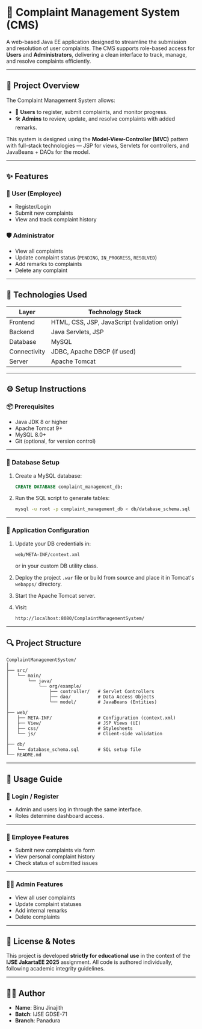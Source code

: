 # 🚀 Complaint Management System (CMS)

A web-based Java EE application designed to streamline the submission and resolution of user complaints. The CMS supports role-based access for **Users** and **Administrators**, delivering a clean interface to track, manage, and resolve complaints efficiently.

---

## 📌 Project Overview

The Complaint Management System allows:
- 👥 **Users** to register, submit complaints, and monitor progress.
- 🛠️ **Admins** to review, update, and resolve complaints with added remarks.

This system is designed using the **Model-View-Controller (MVC)** pattern with full-stack technologies — JSP for views, Servlets for controllers, and JavaBeans + DAOs for the model.

---

## ✨ Features

### 👤 User (Employee)
- Register/Login
- Submit new complaints
- View and track complaint history

### 🛡️ Administrator
- View all complaints
- Update complaint status (`PENDING`, `IN_PROGRESS`, `RESOLVED`)
- Add remarks to complaints
- Delete any complaint

---

## 🧰 Technologies Used

| Layer        | Technology Stack                             |
|--------------|----------------------------------------------|
| Frontend     | HTML, CSS, JSP, JavaScript (validation only) |
| Backend      | Java Servlets, JSP                           |
| Database     | MySQL                                        |
| Connectivity | JDBC, Apache DBCP (if used)                  |
| Server       | Apache Tomcat                                |

---

## ⚙️ Setup Instructions

### 📦 Prerequisites
- Java JDK 8 or higher
- Apache Tomcat 9+
- MySQL 8.0+
- Git (optional, for version control)

---

### 🔧 Database Setup

1. Create a MySQL database:
   ```sql
   CREATE DATABASE complaint_management_db;


2. Run the SQL script to generate tables:

   ```bash
   mysql -u root -p complaint_management_db < db/database_schema.sql
   ```

---

### 🔄 Application Configuration

1. Update your DB credentials in:

   ```
   web/META-INF/context.xml
   ```

   or in your custom DB utility class.

2. Deploy the project `.war` file or build from source and place it in Tomcat's `webapps/` directory.

3. Start the Apache Tomcat server.

4. Visit:

   ```
   http://localhost:8080/ComplaintManagementSystem/
   ```

---

## 🔍 Project Structure

```
ComplaintManagementSystem/
│
├── src/
│   └── main/
│       └── java/
│           └── org/example/
│               ├── controller/   # Servlet Controllers
│               ├── dao/          # Data Access Objects
│               └── model/        # JavaBeans (Entities)
│
├── web/
│   ├── META-INF/                 # Configuration (context.xml)
│   ├── View/                     # JSP Views (UI)
│   ├── css/                      # Stylesheets
│   └── js/                       # Client-side validation
│
├── db/
│   └── database_schema.sql       # SQL setup file
└── README.md
```

---

## 🧪 Usage Guide

### 🔐 Login / Register

* Admin and users log in through the same interface.
* Roles determine dashboard access.

---

### 👷 Employee Features

* Submit new complaints via form
* View personal complaint history
* Check status of submitted issues

---

### 🧑‍💼 Admin Features

* View all user complaints
* Update complaint statuses
* Add internal remarks
* Delete complaints

---

## 📜 License & Notes

This project is developed **strictly for educational use** in the context of the **IJSE JakartaEE 2025** assignment.
All code is authored individually, following academic integrity guidelines.

---

## 👨‍💻 Author

* **Name**: Binu Jinajith
* **Batch**: IJSE GDSE-71
* **Branch**: Panadura


